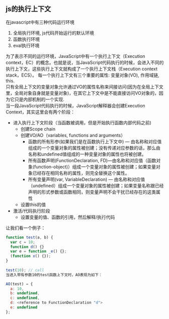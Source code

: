 ## js的执行上下文
在javascript中有三种代码运行环境
1. 全局执行环境, js代码开始运行的默认环境
2. 函数执行环境
3. eval执行环境

为了表示不同的运行环境，JavaScript中有一个执行上下文（Execution context，EC）的概念。也就是说，当JavaScript代码执行的时候，会进入不同的执行上下文，这些执行上下文就构成了一个执行上下文栈（Execution context stack，ECS）。
每一个执行上下文有三个重要的属性: 变量对象(VO), 作用域链, this.  
只有全局上下文的变量对象允许通过VO的属性名称来间接访问(因为在全局上下文里，全局对象自身就是变量对象)，在其它上下文中是不能直接访问VO对象的，因为它只是内部机制的一个实现.    
当一段JavaScript代码执行的时候，JavaScript解释器会创建Execution Context，其实这里会有两个阶段：

+ 进入执行上下文阶段（当函数被调用，但是开始执行函数内部代码之前)
	- 创建Scope chain
	- 创建VO/AO（variables, functions and arguments）
		+ 函数的所有形参(如果我们是在函数执行上下文中) — 由名称和对应值组成的一个变量对象的属性被创建；没有传递对应参数的话，那么由名称和undefined值组成的一种变量对象的属性也将被创建。
		+ 所有函数声明(FunctionDeclaration, FD)—由名称和对应值（函数对象(function-object)）组成一个变量对象的属性被创建；如果变量对象已经存在相同名称的属性，则完全替换这个属性。
		+ 所有变量声明(var, VariableDeclaration) — 由名称和对应值（undefined）组成一个变量对象的属性被创建；如果变量名称跟已经声明的形式参数或函数相同，则变量声明不会干扰已经存在的这类属性
	- 设置this的值
+ 激活/代码执行阶段
	- 设置变量的值、函数的引用，然后解释/执行代码

让我们看一个例子：
```javascript
function test(a, b) {
  var c = 10;
  function d() {}
  var e = function _e() {};
  (function x() {});
}
 
test(10); // call
当进入带有参数10的test函数上下文时，AO表现为如下：

AO(test) = {
  a: 10,
  b: undefined,
  c: undefined,
  d: <reference to FunctionDeclaration "d">
  e: undefined
};
```
